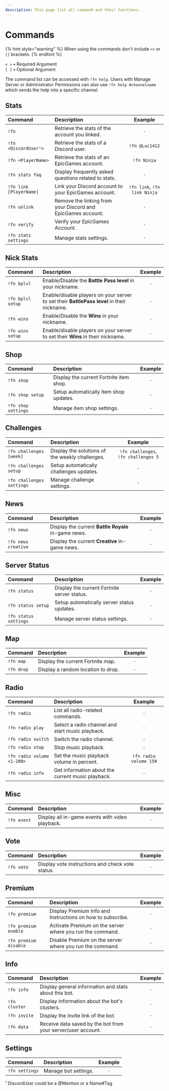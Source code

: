 ```yaml
---
description: This page list all command and their functions.
---
```


# Commands

{% hint style="warning" %}
When using the commands don't include `<>` or `[]` brackets.
{% endhint %}

`< >` **•** Required Argument  
`[ ]` **•** Optional Argument

The command list can be accessed with `!fn help`.  Users with Manage Server or Administrator Permissions can also use `!fn help #channelname` which sends the help into a specific channel.

## Stats

| Command | Description | Example |
| :--- | :--- | :---: |
| `!fn` | Retrieve the stats of the account you linked. | `-` |
| `!fn <DiscordUser¹>` | Retrieve the stats of a Discord user. | `!fn @Luc1412` |
| `!fn <PlayerName>` | Retrieve the stats of an EpicGames account. | `!fn Ninja` |
| `!fn stats faq` | Display frequently asked questions related to stats. | `-` |
| `!fn link [PlayerName]` | Link your Discord account to your EpicGames account. | `!fn link`, `!fn link Ninja` |
| `!fn unlink` | Remove the linking from your Discord and EpicGames account. | `-` |
| `!fn verify` | Verify your EpicGames Account. | `-` |
| `!fn stats settings`  | Manage stats settings. | `-` |

## Nick Stats

| Command | Description | Example |
| :--- | :--- | :---: |
| `!fn bplvl` | Enable/Disable the **Battle Pass level** in your nickname. | `-` |
| `!fn bplvl setup` | Enable/disable players on your server to set their **BattlePass level** in their nickname. | `-` |
| `!fn wins` | Enable/Disable the **Wins** in your nickname. | `-` |
| `!fn wins setup` | Enable/disable players on your server to set their **Wins** in their nickname. | `-` |

## Shop

| Command | Description | Example |
| :--- | :--- | :---: |
| `!fn shop` | Display the current Fortnite item shop. | `-` |
| `!fn shop setup` | Setup automatically item shop updates. | `-` |
| `!fn shop settings` | Manage item shop settings. | `-` |

## Challenges

| Command | Description | Example |
| :--- | :--- | :---: |
| `!fn challenges [week]` | Display the solutions of the weekly challenges. | `!fn challenges`, `!fn challenges 5` |
| `!fn challenges setup` | Setup automatically challenges updates. | `-` |
| `!fn challenges settings` | Manage challenge settings. | `-` |

## News

| Command | Description | Example |
| :--- | :--- | :---: |
| `!fn news` | Display the current **Battle Royale** in-game news. | `-` |
| `!fn news creative` | Display the current **Creative** in-game news. | `-` |

## Server Status

| Command | Description | Example |
| :--- | :--- | :---: |
| `!fn status` | Display the current Fortnite server status. | `-` |
| `!fn status setup` | Setup automatically server status updates. | `-` |
| `!fn status settings` | Manage server status settings. | `-` |

## Map

| Command | Description | Example |
| :--- | :--- | :---: |
| `!fn map` | Display the current Fortnite map. | `-` |
| `!fn drop` | Display a random location to drop. | `-` |

## Radio

| Command | Description | Example |
| :--- | :--- | :---: |
| `!fn radio` | List all radio-related commands. | `-` |
| `!fn radio play` | Select a radio channel and start music playback. | `-` |
| `!fn radio switch` | Switch the radio channel. | `-` |
| `!fn radio stop` | Stop music playback. | `-` |
| `!fn radio volume <1-200>` | Set the music playback volume in percent. | `!fn radio volume 150` |
| `!fn radio info` | Get information about the current music playback. | `-` |

## Misc

| Command | Description | Example |
| :--- | :--- | :---: |
| `!fn event` | Display all in-game events with video playback. | `-` |

## Vote

| Command | Description | Example |
| :--- | :--- | :---: |
| `!fn vote` | Display vote instructions and check vote status. | `-` |

## Premium

| Command | Description | Example |
| :--- | :--- | :---: |
| `!fn premium` | Display Premium Info and Instructions on how to subscribe. | `-` |
| `!fn premium enable` | Activate Premium on the server where you run the command. | `-` |
| `!fn premium disable` | Disable Premium on the server where you run the command. | `-` |

## Info

| Command | Description | Example |
| :--- | :--- | :---: |
| `!fn info` | Display general information and stats about this bot. | `-` |
| `!fn cluster` | Display information about the bot's clusters. | `-` |
| `!fn invite` | Display the invite link of the bot. | `-` |
| `!fn data` | Receive data saved by the bot from your server/user account. | `-` |

## Settings

| Command | Description | Example |
| :--- | :--- | :---: |
| `!fn settings` | Manage bot settings. | `-` |

¹ DiscordUser could be a @Mention or a Name\#Tag

